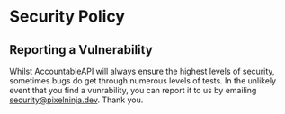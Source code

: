 # Security Policy

## Reporting a Vulnerability

Whilst AccountableAPI will always ensure the highest levels of security, sometimes bugs do get through numerous levels of tests. In the unlikely event that you find a vunrability, you can report it to us by emailing security@pixelninja.dev. Thank you.

